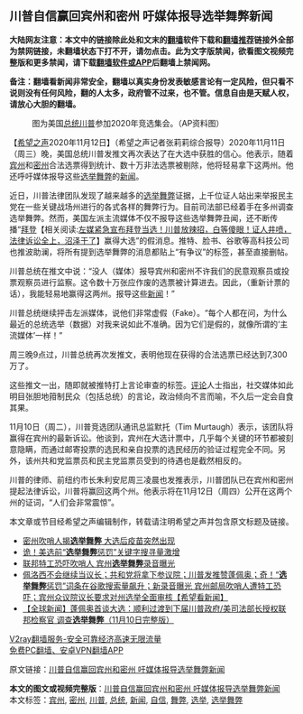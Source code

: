  <h2>川普自信赢回宾州和密州 吁媒体报导选举舞弊新闻</h2> <p class="notice"><b>大陆网友注意：本文中的链接除此处和文末的<a href="https://github.com/bannedbook/fanqiang" >翻墙</a>软件下载和<a href="https://github.com/killgcd/justmysocks/blob/master/README.md">翻墙推荐</a>链接外全部为禁网链接，未翻墙状态下打不开，请勿点击。此为文字版禁闻，欲看图文视频完整版和更多禁闻，请下载<a href="https://github.com/bannedbook/fanqiang">翻墙软件或APP</a>后翻墙上禁闻网。</p><p>备注：翻墙看新闻非常安全，翻墙以真实身份发表敏感言论有一定风险，但只看不说则没有任何风险，翻的人太多，政府管不过来，也不管。信息自由是天赋人权，请放心大胆的翻墙。</b></p>  <div class="entry"> <figure><figcaption>图为美国<a href="https://www.bannedbook.org/bnews/tag/%e6%80%bb%e7%bb%9f/" class="st_tag internal_tag" rel="tag" title="标签 总统 下的日志">总统</a><a href="https://www.bannedbook.org/bnews/tag/%e5%b7%9d%e6%99%ae/" class="st_tag internal_tag" rel="tag" title="标签 川普 下的日志">川普</a>参加2020年竞选集会。（AP资料图）</figcaption></figure> <p>【<span class='wp_keywordlink_affiliate'><a href="https://www.soundofhope.org" title="希望之声" target="_blank">希望之声</a></span>2020年11月12日】（希望之声记者张莉莉综合报导）2020年11月11日（周三）晚，美国总统川普发推文再次表达了在大选中获胜的信心。他表示，随着<a href="https://www.bannedbook.org/bnews/tag/%E5%AE%BE%E5%B7%9E/" class="st_tag internal_tag" rel="tag" title="标签 宾州 下的日志">宾州</a>和<a href="https://www.bannedbook.org/bnews/tag/%E5%AF%86%E5%B7%9E/" class="st_tag internal_tag" rel="tag" title="标签 密州 下的日志">密州</a>合法选票得到统计、数十万非法选票被剔除，他将轻易拿下这两州。他还呼吁媒体报导这些<a href="https://www.bannedbook.org/bnews/tag/%E9%80%89%E4%B8%BE%E8%88%9E%E5%BC%8A/" class="st_tag internal_tag" rel="tag" title="标签 选举舞弊 下的日志">选举舞弊</a>的<span class='wp_keywordlink_affiliate'><a href="https://www.bannedbook.org/" title="新闻">新闻</a></span>。</p> <p>近日，川普法律团队发现了越来越多的<a href="https://www.bannedbook.org/bnews/tag/%e9%80%89%e4%b8%be/" class="st_tag internal_tag" rel="tag" title="标签 选举 下的日志">选举</a><a href="https://www.bannedbook.org/bnews/tag/%E8%88%9E%E5%BC%8A/" class="st_tag internal_tag" rel="tag" title="标签 舞弊 下的日志">舞弊</a>证据，上千位证人站出来举报民主党在一些关键战场州进行的各式各样的舞弊行为。目前司法部已经着手在多州调查选举舞弊。然而，美国左派主流媒体不仅不报导这些选举舞弊丑闻，还不断传播“<span class='wp_keywordlink'><a href="https://www.bannedbook.org/bnews/comments/20201018/1415809.html" title="“硬盘门”再爆：拿中共华信10％股的“大人物”正是拜登" target="_blank">拜登</a></span>【相关阅读:<a href='https://www.bannedbook.org/bnews/bannedvideo/20201108/1427782.html' target='_blank'>左媒紧急宣布拜登当选！川普放辣招，白等傻眼！证人井喷，法律诉讼全上，沼泽干了</a>】赢得大选”的假消息。推特、脸书、谷歌等高科技公司也推波助澜，将所有提到选举舞弊的消息都贴上“有争议”的标签，甚至直接删帖。</p> <p>川普总统在推文中说：“没人（媒体）报导宾州和密州不许我们的民意观察员或投票观察员进行监察。这令数十万张应作废的选票被计算进去。因此，（重新计票的话），我能轻易地赢得这两州。报导这些<a href="https://www.bannedbook.org/bnews/tag/%E6%96%B0%E9%97%BB/" class="st_tag internal_tag" rel="tag" title="标签 新闻 下的日志">新闻</a>！”</p>  <p></p> <p>川普总统继续抨击左派媒体，说他们非常虚假（Fake）。“每个人都在问，为什么最近的总统选举（数据）对我来说如此不准确。因为它们是假的，就像所谓的‘主流媒体’一样！”</p> <p></p>  <p>周三晚9点过，川普总统再次发推文，表明他现在获得的合法选票已经达到7,300万了。</p> <p></p> <p>这些推文一出，随即就被推特打上言论审查的标签。<span class='wp_keywordlink_affiliate'><a href="https://www.bannedbook.org/bnews/comments/" title="新闻评论" target="_blank">评论</a></span>人士指出，社交媒体如此明目张胆地箝制民众（包括总统）的言论，政治倾向不言而喻，不久后一定会自食其果。</p>  <p>11月10日（周二），川普竞选团队通讯总监默托（Tim Murtaugh）表示，该团队将赢得在宾州的最新诉讼。他谈到，宾州在大选计票中，几乎每个关键的环节都被刻意隐瞒，而通过邮寄投票的选民和亲自投票的选民经历的验证过程完全不同。另外，该州共和党监票员和民主党监票员受到的待遇也是截然相反的。</p> <p>川普的律师、前纽约市长朱利安尼周三凌晨也发推表示，川普团队已在宾州和密州提起法律诉讼，川普将赢回这两个州。他表示将在11月12日（周四）公开在这两个州的证词，“人们会非常震惊”。</p> <p>本文章或节目经希望之声编辑制作，转载请注明希望之声并包含原文标题及链接。</p>  <ul class='op-related-articles' title='相关阅读'> <li><a href='https://www.bannedbook.org/bnews/bannedvideo/20201112/1429864.html' target='_blank'>密州吹哨人揭<b>选举舞弊</b> 大选后疫苗突然出现</a></li> <li><a href='https://www.bannedbook.org/bnews/taiwannews/20201112/1429856.html' target='_blank'>诡！美选前“<b>选举舞弊</b>惩罚”关键字搜寻量激增</a></li> <li><a href='https://www.bannedbook.org/bnews/comments/20201112/1429654.html' target='_blank'>联邦特工恐吓吹哨人 宾州<b>选举舞弊</b>录音曝光</a></li> <li><a href='https://www.bannedbook.org/bnews/bannedvideo/20201111/1429448.html' target='_blank'>佩洛西不会继续当议长；共和党将拿下参议院；川普发推赞蓬佩奥；奇！“<b>选举舞弊</b>惩罚”词条在谷歌搜索量飙升；新录音曝光 宾州邮局吹哨人遭特工恐吓；宾州众议院议长要求对州选举全面审核【希望看新闻】</a></li> <li><a href='https://www.bannedbook.org/bnews/bannedvideo/20201111/1429284.html' target='_blank'>【全球新闻】蓬佩奥首谈大选：顺利过渡到下届川普政府/美司法部长授权联邦检察官 调查<b>选举舞弊</b>（11月10日完整版）</a></li> </ul> <p class="texttj"> <a href="https://www.bannedbook.org/forum23/topic22702.html" target="_blank">V2ray翻墙服务-安全可靠经济高速无限流量</a><br/> <a href="https://github.com/bannedbook/fanqiang/wiki/%E7%A6%81%E9%97%BB%E7%BD%91%E5%AE%89%E5%8D%93%E7%BF%BB%E5%A2%99%E6%96%B0%E9%97%BBAPP" target="_blank">免费PC翻墙、安卓VPN翻墙APP</a></p><p>原文链接：<a class="src_link"  href="https://www.soundofhope.org/post/442054" target="_blank">川普自信赢回宾州和密州 吁媒体报导选举舞弊新闻</a></p><a name='sharetosocial'></a>       <div><b>本文的图文或视频完整版</b>：<a href='https://www.bannedbook.org/bnews/comments/20201112/1430043.html'>川普自信赢回宾州和密州 吁媒体报导选举舞弊新闻</a></div>  </div><!--END ENTRY--> <div class="postfooter"> <div>本文标签：<a href="https://www.bannedbook.org/bnews/tag/%E5%AE%BE%E5%B7%9E/" rel="tag">宾州</a>, <a href="https://www.bannedbook.org/bnews/tag/%E5%AF%86%E5%B7%9E/" rel="tag">密州</a>, <a href="https://www.bannedbook.org/bnews/tag/%e5%b7%9d%e6%99%ae/" rel="tag">川普</a>, <a href="https://www.bannedbook.org/bnews/tag/%e6%80%bb%e7%bb%9f/" rel="tag">总统</a>, <a href="https://www.bannedbook.org/bnews/tag/%E6%96%B0%E9%97%BB/" rel="tag">新闻</a>, <a href="https://www.bannedbook.org/bnews/tag/%E8%87%AA%E4%BF%A1/" rel="tag">自信</a>, <a href="https://www.bannedbook.org/bnews/tag/%E8%88%9E%E5%BC%8A/" rel="tag">舞弊</a>, <a href="https://www.bannedbook.org/bnews/tag/%e9%80%89%e4%b8%be/" rel="tag">选举</a>, <a href="https://www.bannedbook.org/bnews/tag/%E9%80%89%E4%B8%BE%E8%88%9E%E5%BC%8A/" rel="tag">选举舞弊</a></div>  </div><!--END POSTFOOTER--> 